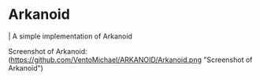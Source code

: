 # Arkanoid

| A simple implementation of Arkanoid

Screenshot of Arkanoid: (https://github.com/VentoMichael/ARKANOID/Arkanoid.png "Screenshot of Arkanoid")
